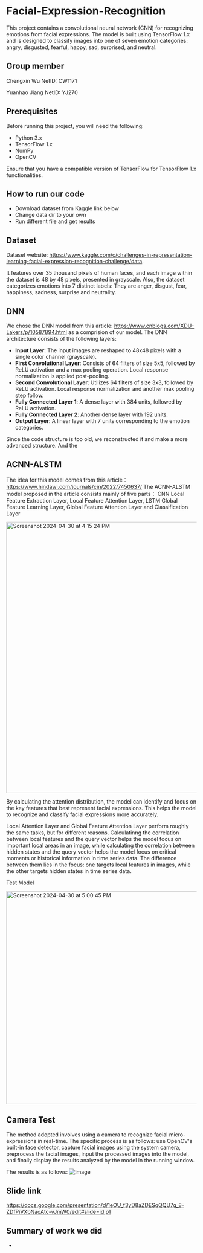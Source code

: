 # Facial-Expression-Recognition
This project contains a convolutional neural network (CNN) for recognizing emotions from facial expressions. The model is built using TensorFlow 1.x and is designed to classify images into one of seven emotion categories: angry, disgusted, fearful, happy, sad, surprised, and neutral.
## Group member
Chengxin Wu NetID: CW1171

Yuanhao Jiang NetID: YJ270
## Prerequisites
Before running this project, you will need the following:

- Python 3.x
- TensorFlow 1.x
- NumPy
- OpenCV

Ensure that you have a compatible version of TensorFlow for TensorFlow 1.x functionalities.
## How to run our code
- Download dataset from Kaggle link below
- Change data dir to your own
- Run different file and get results
## Dataset
Dataset website: https://www.kaggle.com/c/challenges-in-representation-learning-facial-expression-recognition-challenge/data.

It features over 35 thousand pixels of human faces, and each image within the dataset is 48 by 48 pixels, presented in grayscale. Also, the dataset categorizes emotions into 7 distinct labels: They are anger, disgust, fear, happiness, sadness, surprise and neutrality. 
## DNN
We chose the DNN model from this article: https://www.cnblogs.com/XDU-Lakers/p/10587894.html as a comprision of our model.
The DNN architecture consists of the following layers:

- **Input Layer**: The input images are reshaped to 48x48 pixels with a single color channel (grayscale).
- **First Convolutional Layer**: Consists of 64 filters of size 5x5, followed by ReLU activation and a max pooling operation. Local response normalization is applied post-pooling.
- **Second Convolutional Layer**: Utilizes 64 filters of size 3x3, followed by ReLU activation. Local response normalization and another max pooling step follow.
- **Fully Connected Layer 1**: A dense layer with 384 units, followed by ReLU activation.
- **Fully Connected Layer 2**: Another dense layer with 192 units.
- **Output Layer**: A linear layer with 7 units corresponding to the emotion categories.

Since the code structure is too old, we reconstructed it and make a more advanced structure. And the 



## ACNN-ALSTM
The idea for this model comes from this article： https://www.hindawi.com/journals/cin/2022/7450637/
The ACNN-ALSTM model proposed in the article consists mainly of five parts：
CNN Local Feature Extraction Layer, Local Feature Attention Layer, LSTM Global Feature Learning Layer, Global Feature Attention Layer and Classification Layer

<img width="718" alt="Screenshot 2024-04-30 at 4 15 24 PM" src="https://github.com/Chengxin-Wu/Facial-Expression-Recognition/assets/112346517/cab365cd-ec45-4dc2-9aff-3dc702696428">


By calculating the attention distribution, the model can identify and focus on the key
features that best represent facial expressions. This helps the model to recognize and
classify facial expressions more accurately.

Local Attention Layer and Global Feature Attention Layer perform roughly the same tasks, but for different reasons. Calculatinng the correlation between local features and the query vector helps the model focus on important local areas in an image, while calculating the correlation between hidden states and the query vector helps the model focus on critical moments or historical information in time series data. The difference between them lies in the focus: one targets local features in images, while the other targets hidden states in time series data.

Test Model


<img width="564" alt="Screenshot 2024-04-30 at 5 00 45 PM" src="https://github.com/Chengxin-Wu/Facial-Expression-Recognition/assets/112346517/ba36df35-bfc4-4dfb-913b-3beba0085d35">


## Camera Test
The method adopted involves using a camera to recognize facial micro-expressions in real-time. The specific process is as follows: use OpenCV's built-in face detector, capture facial images using the system camera, preprocess the facial images, input the processed images into the model, and finally display the results analyzed by the model in the running window. 

The results is as follows: 
![image](https://github.com/Chengxin-Wu/Facial-Expression-Recognition/assets/48239248/9799d50e-2b1b-4a44-bdac-276fd8175863)
## Slide link
https://docs.google.com/presentation/d/1eOU_f3yD8aZDESqQQU7q_8-ZDfPiVXbNaoAtc-vJmW0/edit#slide=id.p1
## Summary of work we did
- 

